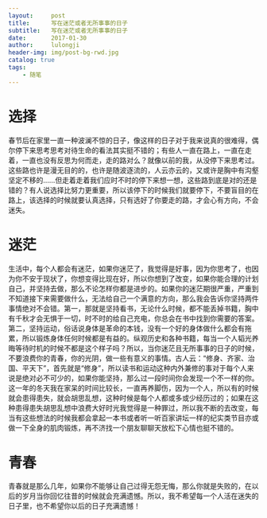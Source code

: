 ```yaml
---
layout:     post
title:      写在迷茫或者无所事事的日子
subtitle:   写在迷茫或者无所事事的日子
date:       2017-01-30
author:     lulongji
header-img: img/post-bg-rwd.jpg
catalog: true
tags:
    - 随笔
---
```



# 选择
春节后在家里一直一种波澜不惊的日子，像这样的日子对于我来说真的很难得，偶尔停下来思考思考对待生命的看法其实挺不错的；有些人一直在路上，一直在走着，一直也没有反思为何而走，走的路对么？就像以前的我，从没停下来思考过。这些路也许是漫无目的的，也许是随波逐流的，人云亦云的，又或许是胸中有沟壑坚定不移的……但走着走着我们应时不时的停下来想一想，这些路到底是对的还是错的？有人说选择比努力更重要，所以该停下的时候我们就要停下，不要盲目的在路上，该选择的时候就要认真选择，只有选好了你要走的路，才会心有方向，不会迷失。

# 迷茫
生活中，每个人都会有迷茫，如果你迷茫了，我觉得是好事，因为你思考了，也因为你不安于现状了，你想变得比现在好，所以你想到了改变，如果你能合理的计划自己，并坚持去做，那么不论怎样你都是进步的。如果你的迷茫期很严重，严重到不知道接下来需要做什么，无法给自己一个满意的方向，那么我会告诉你坚持两件事情绝对不会错。第一，那就是坚持看书，无论什么时候，都不能丢掉书籍，胸中有千秋才会无惧于一切，时不时的给自己充电，你总会在书中找到你需要的答案。第二，坚持运动，俗话说身体是革命的本钱，没有一个好的身体做什么都会有拖累，所以锻炼身体任何时候都是有益的。纵观历史和各种书籍，每当一个人韬光养晦等待时机的时候不都是这个样子吗？所以，当你迷茫且无所事事的日子的时候，不要浪费你的青春，你的光阴，做一些有意义的事情。古人云：“修身、齐家、治国、平天下”，首先就是“修身”，所以读书和运动这种内外兼修的事对于每个人来说是绝对必不可少的，如果你能坚持，那么过一段时间你会发现一个不一样的你。这一年的冬天我在家呆的时间比较长，一直再养脚伤，因为一个人，所以有的时候就会患得患失，就会胡思乱想，这种时候是每个人都或多或少经历过的；如果在这种患得患失胡思乱想中浪费大好时光我觉得是一种罪过，所以我不断的去改变，每当有这些想法的时候我都会拿起一本书或者听一听百家讲坛一样的纪实类节目亦或做一下全身的肌肉锻炼，再不济找一个朋友聊聊天放松下心情也挺不错的。

# 青春
青春就是那么几年，如果你不能够让自己过得无怨无悔，那么你就是失败的，在以后的岁月当你回忆往昔的时候就会充满遗憾。所以，我不希望每一个人活在迷失的日子里，也不希望你以后的日子充满遗憾！